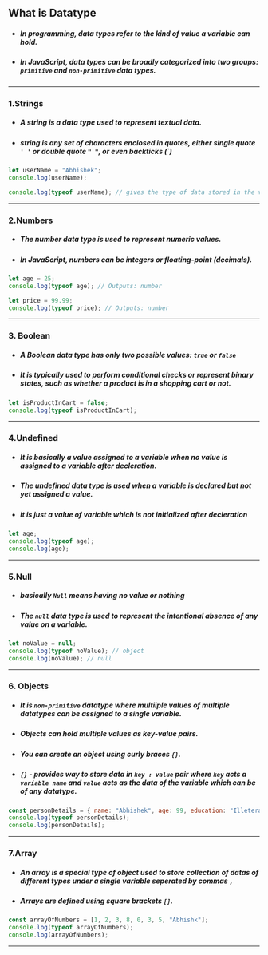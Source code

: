 ## What is Datatype

- ##### In programming, data types refer to the kind of value a variable can hold.
- ##### In JavaScript, data types can be broadly categorized into two groups: `primitive` and `non-primitive` data types.

---

### 1.Strings

- ##### A string is a data type used to represent textual data.
- ##### string is any set of characters enclosed in quotes, either single quote `' '` or double quote `" "`, or even backticks (`)

```js
let userName = "Abhishek";
console.log(userName);

console.log(typeof userName); // gives the type of data stored in the variable
```

---

### 2.Numbers

- ##### The number data type is used to represent numeric values.
- ##### In JavaScript, numbers can be integers or floating-point (decimals).

```js
let age = 25;
console.log(typeof age); // Outputs: number

let price = 99.99;
console.log(typeof price); // Outputs: number
```

---

### 3. Boolean

- ##### A Boolean data type has only two possible values: `true` or `false`
- ##### It is typically used to perform conditional checks or represent binary states, such as whether a product is in a shopping cart or not.

```js
let isProductInCart = false;
console.log(typeof isProductInCart);
```

---

### 4.Undefined

- ##### It is basically a value assigned to a variable when no value is assigned to a variable after decleration.
- ##### The undefined data type is used when a variable is declared but not yet assigned a value.
- ##### it is just a value of variable which is not initialized after decleration

```js
let age;
console.log(typeof age);
console.log(age);
```

---

### 5.Null

- ##### basically `Null` means having no value or nothing
- ##### The `null` data type is used to represent the intentional absence of any value on a variable.

```js
let noValue = null;
console.log(typeof noValue); // object
console.log(noValue); // null
```

---

### 6. Objects

- ##### It is `non-primitive` datatype where multiiple values of multiple datatypes can be assigned to a single variable.
- ##### Objects can hold multiple values as key-value pairs.
- ##### You can create an object using curly braces `{}`.
- ##### `{}` - provides way to store data in `key : value` pair where `key` acts a `variable name` and `value` acts as the data of the variable which can be of any datatype.

```js
const personDetails = { name: "Abhishek", age: 99, education: "Illeterate" };
console.log(typeof personDetails);
console.log(personDetails);
```

---

### 7.Array

- ##### An array is a special type of object used to store collection of datas of different types under a single variable seperated by commas `,`
- ##### Arrays are defined using square brackets `[]`.

```js
const arrayOfNumbers = [1, 2, 3, 8, 0, 3, 5, "Abhishk"];
console.log(typeof arrayOfNumbers);
console.log(arrayOfNumbers);
```

---
